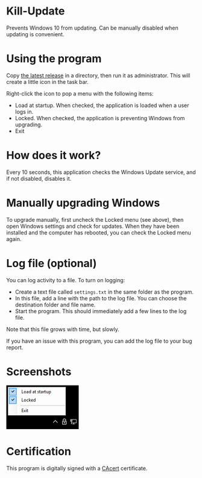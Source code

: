 # Kill-Update
Prevents Windows 10 from updating. Can be manually disabled when updating is convenient.

# Using the program
Copy [the latest release](https://github.com/dlebansais/Kill-Update/releases/download/v1.0.92/KillUpdate.exe) in a directory, then run it as administrator. This will create a little icon in the task bar.

Right-click the icon to pop a menu with the following items:

- Load at startup. When checked, the application is loaded when a user logs in.
- Locked. When checked, the application is preventing Windows from upgrading.
- Exit

# How does it work?
Every 10 seconds, this application checks the Windows Update service, and if not disabled, disables it.

# Manually upgrading Windows
To upgrade manually, first uncheck the Locked menu (see above), then open Windows settings and check for updates. When they have been installed and the computer has rebooted, you can check the Locked menu again.

# Log file (optional)

You can log activity to a file. To turn on logging:

+ Create a text file called `settings.txt` in the same folder as the program.
+ In this file, add a line with the path to the log file. You can choose the destination folder and file name.
+ Start the program. This should immediately add a few lines to the log file.

Note that this file grows with time, but slowly.

If you have an issue with this program, you can add the log file to your bug report.

# Screenshots

![Menu](/Screenshots/Menu.png?raw=true "The app menu")

# Certification
This program is digitally signed with a [CAcert](https://www.cacert.org/) certificate.
